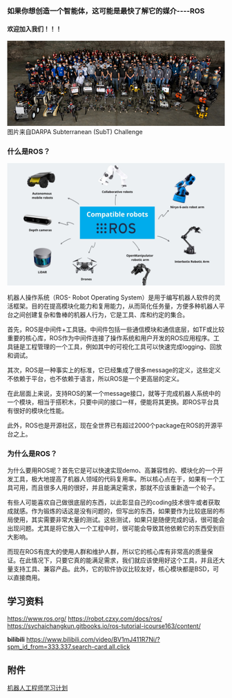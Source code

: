 ### 如果你想创造一个智能体，这可能是最快了解它的媒介----ROS


#### 欢迎加入我们！！！
![Alt](image.png)
图片来自DARPA Subterranean (SubT) Challenge


### 什么是ROS？
![Alt text](image-1.png)

机器人操作系统（ROS- Robot Operating System）是用于编写机器人软件的灵活框架。目的在提高模块化能力和复用能力，从而简化任务量，方便多种机器人平台之间创建复杂和鲁棒的机器人行为，它是工具、库和约定的集合。

首先，ROS是中间件+工具链。中间件包括一些通信模块和通信底层，如TF或比较重要的核心库，ROS作为中间件连接了操作系统和用户开发的ROS应用程序。工具链是工程管理的一个工具，例如其中的可视化工具可以快速完成logging、回放和调试。

其次，ROS是一种事实上的标准，它已经集成了很多message的定义，这些定义不依赖于平台，也不依赖于语言，所以ROS是一个更高层的定义。

在此层面上来说，支持ROS的某一个message接口，就等于完成机器人系统中的一个模块，相当于搭积木，只要中间的接口一样，便能将其更换。即ROS平台具有很好的模块化性能。

此外，ROS也是开源社区，现在全世界已有超过2000个package在ROS的开源平台之上。



### 为什么是ROS？

为什么要用ROS呢？首先它是可以快速实现demo、高兼容性的、模块化的一个开发工具，极大地提高了机器人领域的代码复用率。所以核心点在于，如果有一个工具可用，而且很多人用的很好，并且能满足需求，那就不应该重新造一个轮子。

有些人可能喜欢自己做很底层的东西，以此彰显自己的coding技术很牛或者获取成就感。作为锻炼的话这是没有问题的，但写出的东西，如果要作为比较底层的布局使用，其实需要非常大量的测试。这些测试，如果只是随便完成的话，很可能会出现问题。尤其是将它放入一个工程中时，很可能会导致其他依赖它的东西受到巨大影响。

而现在ROS有庞大的使用人群和维护人群，所以它的核心库有非常高的质量保证。在此情况下，只要它真的能满足需求，我们就应该使用好这个工具，并且还大量支持工具、兼容产品。此外，它的软件协议比较友好，核心模块都是BSD，可以直接商用。


## 学习资料
https://www.ros.org/
https://robot.czxy.com/docs/ros/
https://sychaichangkun.gitbooks.io/ros-tutorial-icourse163/content/


**bilibili**
https://www.bilibili.com/video/BV1mJ411R7Ni/?spm_id_from=333.337.search-card.all.click


## 附件

[机器人工程师学习计划](./机器人工程师学习计划%20-%20知乎专栏.pdf)